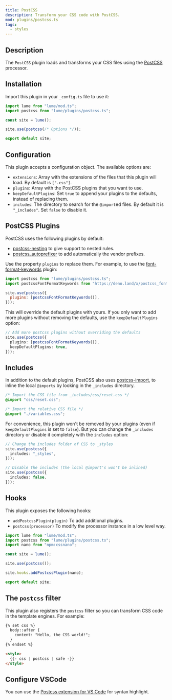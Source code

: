 ```yaml
---
title: PostCSS
description: Transform your CSS code with PostCSS.
mod: plugins/postcss.ts
tags:
  - styles
---
```


## Description

The `PostCSS` plugin loads and transforms your CSS files using the
[PostCSS](https://postcss.org/) processor.

## Installation

Import this plugin in your `_config.ts` file to use it:

```js
import lume from "lume/mod.ts";
import postcss from "lume/plugins/postcss.ts";

const site = lume();

site.use(postcss(/* Options */));

export default site;
```

## Configuration

This plugin accepts a configuration object. The available options are:

- `extensions`: Array with the extensions of the files that this plugin will
  load. By default is `[".css"]`.
- `plugins`: Array with the PostCSS plugins that you want to use.
- `keepDefaultPlugins`: Set `true` to append your plugins to the defaults,
  instead of replacing them.
- `includes`: The directory to search for the `@import`ed files. By default it
  is `"_includes"`. Set `false` to disable it.

## PostCSS Plugins

PostCSS uses the following plugins by default:

- [postcss-nesting](https://github.com/lumeland/postcss-nesting) to give support
  to nested rules.
- [postcss_autoprefixer](https://deno.land/x/postcss_autoprefixer) to add
  automatically the vendor prefixes.

Use the property `plugins` to replace them. For example, to use the
[font-format-keywords](https://deno.land/x/postcss_font_format_keywords) plugin:

```js
import postcss from "lume/plugins/postcss.ts";
import postcssFontFormatKeywords from "https://deno.land/x/postcss_font_format_keywords/mod.js";

site.use(postcss({
  plugins: [postcssFontFormatKeywords()],
}));
```

This will override the default plugins with yours. If you only want to add more
plugins without removing the defaults, use the `keepDefaultPlugins` option:

```ts
// Add more postcss plugins without overriding the defaults
site.use(postcss({
  plugins: [postcssFontFormatKeywords()],
  keepDefaultPlugins: true,
}));
```

## Includes

In addition to the default plugins, PostCSS also uses
[postcss-import](https://deno.land/x/postcss_import), to inline the local
`@imports` by looking in the `_includes` directory.

```css
/* Import the CSS file from _includes/css/reset.css */
@import "css/reset.css";

/* Import the relative CSS file */
@import "./variables.css";
```

For convenience, this plugin won't be removed by your plugins (even if
`keepDefaultPlugins` is set to `false`). But you can change the `_includes`
directory or disable it completely with the `includes` option:

```ts
// Change the includes folder of CSS to _styles
site.use(postcss({
  includes: "_styles",
}));
```

```ts
// Disable the includes (the local @import's won't be inlined)
site.use(postcss({
  includes: false,
}));
```

## Hooks

This plugin exposes the following hooks:

- `addPostcssPlugin(plugin)` To add additional plugins.
- `postcss(processor)` To modify the processor instance in a low level way.

```js
import lume from "lume/mod.ts";
import postcss from "lume/plugins/postcss.ts";
import nano from "npm:cssnano";

const site = lume();

site.use(postcss());

site.hooks.addPostcssPlugin(nano);

export default site;
```

## The `postcss` filter

This plugin also registers the `postcss` filter so you can transform CSS code in
the template engines. For example:

```html
{% set css %}
  body::after {
    content: "Hello, the CSS world!";
  }
{% endset %}

<style>
  {{- css | postcss | safe -}}
</style>
```

## Configure VSCode

You can use the
[Postcss extension for VS Code](https://marketplace.visualstudio.com/items?itemName=cpylua.language-postcss)
for syntax highlight.
